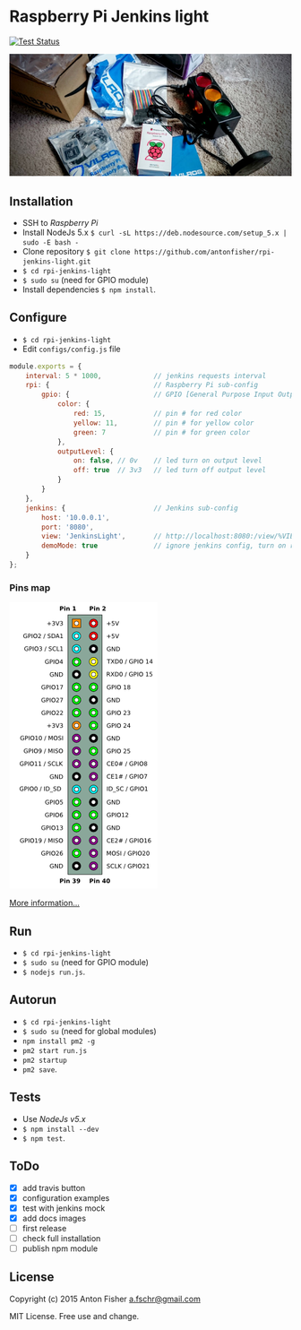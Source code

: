 # Raspberry Pi Jenkins light

[![Test Status](https://travis-ci.org/antonfisher/rpi-jenkins-light.svg)](https://travis-ci.org/antonfisher/rpi-jenkins-light)

![Parts unpackage](https://raw.githubusercontent.com/antonfisher/rpi-jenkins-light/docs/images/parts-unpackage.jpg)

## Installation
* SSH to _Raspberry Pi_
* Install NodeJs 5.x `$ curl -sL https://deb.nodesource.com/setup_5.x | sudo -E bash -`
* Clone repository `$ git clone https://github.com/antonfisher/rpi-jenkins-light.git`
* `$ cd rpi-jenkins-light`
* `$ sudo su` (need for GPIO module)
* Install dependencies `$ npm install`.

## Configure
* `$ cd rpi-jenkins-light`
* Edit `configs/config.js` file
``` javascript
module.exports = {
    interval: 5 * 1000,             // jenkins requests interval
    rpi: {                          // Raspberry Pi sub-config
        gpio: {                     // GPIO [General Purpose Input Output] config
            color: { 
                red: 15,            // pin # for red color
                yellow: 11,         // pin # for yellow color
                green: 7            // pin # for green color
            },
            outputLevel: {
                on: false, // 0v    // led turn on output level
                off: true  // 3v3   // led turn off output level
            }
        }
    },
    jenkins: {                      // Jenkins sub-config
        host: '10.0.0.1',           
        port: '8080',
        view: 'JenkinsLight',       // http://localhost:8080:/view/%VIEW_NAME%/
        demoMode: true              // ignore jenkins config, turn on red-yellow-green lights
    }
};
```

### Pins map
![Pins](https://raw.githubusercontent.com/antonfisher/rpi-jenkins-light/docs/images/rpi-pins-schema.png)

[More information...](http://elinux.org/RPi_Low-level_peripherals)

## Run
* `$ cd rpi-jenkins-light`
* `$ sudo su` (need for GPIO module)
* `$ nodejs run.js`.

## Autorun
* `$ cd rpi-jenkins-light`
* `$ sudo su` (need for global modules)
* `npm install pm2 -g`
* `pm2 start run.js`
* `pm2 startup`
* `pm2 save`.

## Tests
* Use _NodeJs v5.x_
* `$ npm install --dev`
* `$ npm test`.

## ToDo
- [x] add travis button
- [x] configuration examples
- [x] test with jenkins mock
- [x] add docs images
- [ ] first release
- [ ] check full installation
- [ ] publish npm module

## License
Copyright (c) 2015 Anton Fisher <a.fschr@gmail.com>

MIT License. Free use and change.
